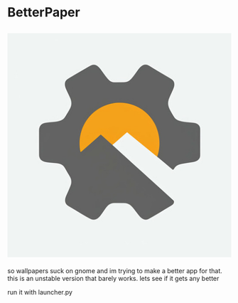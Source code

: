 # BetterPaper
![logo](https://raw.githubusercontent.com/manogyasingh/BetterPaper/refs/heads/main/data/BetterPaper.jpeg)
---
so wallpapers suck on gnome and im trying to make a better app for that. this is an unstable version that barely works. lets see if it gets any better

run it with launcher.py
